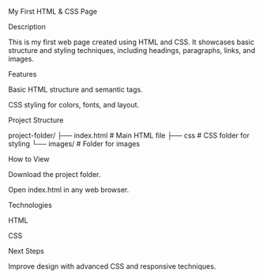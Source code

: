 My First HTML & CSS Page

Description

This is my first web page created using HTML and CSS. It showcases basic structure and styling techniques, including headings, paragraphs, links, and images.

Features

Basic HTML structure and semantic tags.

CSS styling for colors, fonts, and layout.

Project Structure

project-folder/
├── index.html # Main HTML file
├── css # CSS folder for styling
└── images/ # Folder for images

How to View

Download the project folder.

Open index.html in any web browser.

Technologies

HTML

CSS

Next Steps

Improve design with advanced CSS and responsive techniques.
